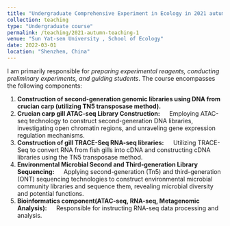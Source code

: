 ```yaml
---
title: "Undergraduate Comprehensive Experiment in Ecology in 2021 autumn semester"
collection: teaching
type: "Undergraduate course"
permalink: /teaching/2021-autumn-teaching-1
venue: "Sun Yat-sen University , School of Ecology"
date: 2022-03-01
location: "Shenzhen, China"
---
```


I am primarily responsible for _preparing experimental reagents, conducting preliminary experiments, and guiding students_. The course encompasses the following components:
  1. **Construction of second-generation genomic libraries using DNA from crucian carp (utilizing TN5 transposase method).**
  2. **Crucian carp gill ATAC-seq Library Construction:**
     &emsp; Employing ATAC-seq technology to construct second-generation DNA libraries, investigating open chromatin regions, and unraveling gene expression regulation mechanisms.
  4. **Construction of gill TRACE-Seq RNA-seq libraries:**
     &emsp; Utilizing TRACE-Seq to convert RNA from fish gills into cDNA and constructing cDNA libraries using the TN5 transposase method.
  5. **Environmental Microbial Second and Third-generation Library Sequencing:**
     &emsp; Applying second-generation (Tn5) and third-generation (ONT) sequencing technologies to construct environmental microbial community libraries and sequence them, revealing microbial diversity and potential functions.
  6. **Bioinformatics component(ATAC-seq, RNA-seq, Metagenomic Analysis):**
     &emsp; Responsible for instructing RNA-seq data processing and analysis.
